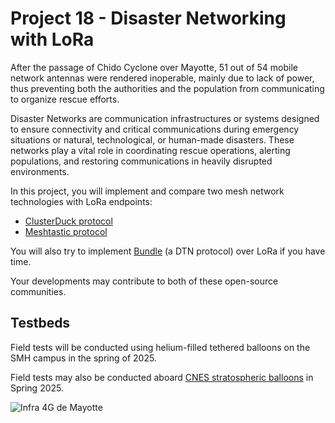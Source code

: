 # Project 18 - Disaster Networking with LoRa

After the passage of Chido Cyclone over Mayotte, 51 out of 54 mobile network antennas were rendered inoperable, mainly due to lack of power, thus preventing both the authorities and the population from communicating to organize rescue efforts.

Disaster Networks are communication infrastructures or systems designed to ensure connectivity and critical communications during emergency situations or natural, technological, or human-made disasters. These networks play a vital role in coordinating rescue operations, alerting populations, and restoring communications in heavily disrupted environments.

In this project, you will implement and compare two mesh network technologies with LoRa endpoints:

* [ClusterDuck protocol](https://clusterduckprotocol.org/)
* [Meshtastic protocol](https://meshtastic.org/)

You will also try to implement [Bundle](https://datatracker.ietf.org/doc/rfc9171/) (a DTN protocol) over LoRa if you have time.

Your developments may contribute to both of these open-source communities.

## Testbeds

Field tests will be conducted using helium-filled tethered balloons on the SMH campus in the spring of 2025.

Field tests may also be conducted aboard [CNES stratospheric balloons](https://gricad-gitlab.univ-grenoble-alpes.fr/thingsat/public/-/blob/master/balloons/README.md) in Spring 2025.

![Infra 4G de Mayotte](https://air.imag.fr/images/4/42/Cartoradio-mayotte-01.jpg)

